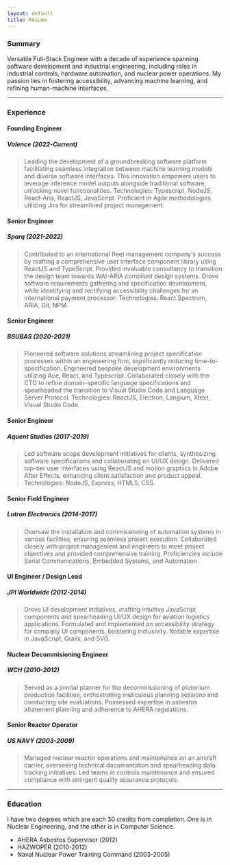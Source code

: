 ```yaml
---
layout: default
title: Resume
---
```

### Summary

Versatile Full-Stack Engineer with a decade of experience spanning software development and industrial engineering, including roles in industrial controls, hardware automation, and nuclear power operations. My passion lies in fostering accessibility, advancing machine learning, and refining human-machine interfaces.

---

### Experience

#### Founding Engineer
##### Valence (2022-Current)

> Leading the development of a groundbreaking software platform facilitating seamless integration between machine learning models and diverse software interfaces. This innovation empowers users to leverage inference model outputs alongside traditional software, unlocking novel functionalities. Technologies: Typescript, NodeJS, React-Aria, ReactJS, JavaScript. Proficient in Agile methodologies, utilizing Jira for streamlined project management.

#### Senior Engineer
##### Sparq (2021-2022)

> Contributed to an international fleet management company's success by crafting a comprehensive user interface component library using ReactJS and TypeScript. Provided invaluable consultancy to transition the design team towards WAI-ARIA compliant design systems. Drove software requirements gathering and specification development, while identifying and rectifying accessibility challenges for an international payment processor. Technologies: React Spectrum, ARIA, Git, NPM.

#### Senior Engineer
##### BSUBAS (2020-2021)

> Pioneered software solutions streamlining project specification processes within an engineering firm, significantly reducing time-to-specification. Engineered bespoke development environments utilizing Ace, React, and Typescript. Collaborated closely with the CTO to refine domain-specific language specifications and spearheaded the transition to Visual Studio Code and Language Server Protocol. Technologies: ReactJS, Electron, Langium, Xtext, Visual Studio Code.

#### Senior Engineer
##### Aquent Studios (2017-2019)

> Led software scope development initiatives for clients, synthesizing software specifications and collaborating on UI/UX design. Delivered top-tier user interfaces using ReactJS and motion graphics in Adobe After Effects, enhancing client satisfaction and product appeal. Technologies: NodeJS, Express, HTML5, CSS.

#### Senior Field Engineer
##### Lutron Electronics (2014-2017)

> Oversaw the installation and commissioning of automation systems in various facilities, ensuring seamless project execution. Collaborated closely with project management and engineers to meet project objectives and provided comprehensive training. Proficiencies include Serial Communications, Embedded Systems, and Automation.

#### UI Engineer / Design Lead
##### JPI Worldwide (2012-2014)

> Drove UI development initiatives, crafting intuitive JavaScript components and spearheading UI/UX design for aviation logistics applications. Formulated and implemented an accessibility strategy for company UI components, bolstering inclusivity. Notable expertise in JavaScript, Grails, and SVG.

#### Nuclear Decommisioning Engineer
##### WCH (2010-2012)

> Served as a pivotal planner for the decommissioning of plutonium production facilities, orchestrating meticulous planning sessions and conducting site evaluations. Possessed expertise in asbestos abatement planning and adherence to AHERA regulations.


#### Senior Reactor Operator
##### US NAVY (2003-2009)

> Managed nuclear reactor operations and maintenance on an aircraft carrier, overseeing technical documentation and spearheading data tracking initiatives. Led teams in controls maintenance and ensured compliance with stringent quality assurance protocols.

---

### Education

I have two degrees which are each 30 credits from completion. One is in Nuclear Engineering, and the other is in Computer Science.

- AHERA Asbestos Supervisor (2012)
- HAZWOPER (2010-2012)
- Naval Nuclear Power Training Command (2003-2005)
